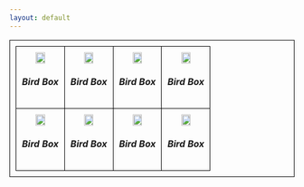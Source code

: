 ```yaml
---
layout: default
---
```


<style type="text/css">
  table, th, td {
    border: 1px solid black;
    border-collapse: collapse;
    padding: 10px;
  }
</style>

<div>

<table rules="groups">
  <tbody>
    <tr>
      <td style="text-align: center">
        <img width="50%" src="https://m.media-amazon.com/images/P/0062259652.01._SCLZZZZZZZ_SX500_.jpg">
        <h5>Bird Box</h5>
      </td>
      <td style="text-align: center">
        <img width="50%" src="https://m.media-amazon.com/images/P/0062259652.01._SCLZZZZZZZ_SX500_.jpg">
        <h5>Bird Box</h5>
      </td>
      <td style="text-align: center">
        <img width="50%" src="https://m.media-amazon.com/images/P/0062259652.01._SCLZZZZZZZ_SX500_.jpg">
        <h5>Bird Box</h5>
      </td>
      <td style="text-align: center">
        <img width="50%" src="https://m.media-amazon.com/images/P/0062259652.01._SCLZZZZZZZ_SX500_.jpg">
        <h5>Bird Box</h5>
      </td>
    </tr>
    <tr>
      <td style="text-align: center">
        <img width="50%" src="https://m.media-amazon.com/images/P/0062259652.01._SCLZZZZZZZ_SX500_.jpg">
        <h5>Bird Box</h5>
      </td>
      <td style="text-align: center">
        <img width="50%" src="https://m.media-amazon.com/images/P/0062259652.01._SCLZZZZZZZ_SX500_.jpg">
        <h5>Bird Box</h5>
      </td>
      <td style="text-align: center">
        <img width="50%" src="https://m.media-amazon.com/images/P/0062259652.01._SCLZZZZZZZ_SX500_.jpg">
        <h5>Bird Box</h5>
      </td>
      <td style="text-align: center">
        <img width="50%" src="https://m.media-amazon.com/images/P/0062259652.01._SCLZZZZZZZ_SX500_.jpg">
        <h5>Bird Box</h5>
      </td>
    </tr>
  </tbody>
</table>


</div>